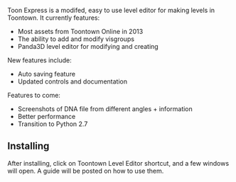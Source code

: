 Toon Express is a modifed, easy to use level editor for making levels in Toontown.  It currently features:

* Most assets from Toontown Online in 2013
* The ability to add and modify visgroups
* Panda3D level editor for modifying and creating 

New features include:

* Auto saving feature
* Updated controls and documentation

Features to come:

* Screenshots of DNA file from different angles + information
* Better performance
* Transition to Python 2.7

<h2>Installing</h2>

After installing, click on Toontown Level Editor shortcut, and a few windows will open.  A guide will be posted on how to use them.
